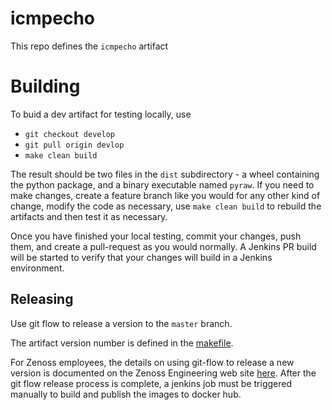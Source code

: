 # icmpecho
This repo defines the `icmpecho` artifact

# Building
To buid a dev artifact for testing locally, use
  * `git checkout develop`
  * `git pull origin devlop`
  * `make clean build`

The result should be two files in the `dist` subdirectory - a wheel containing the python package,
and a binary executable named `pyraw`.
If you need to make changes, create a feature branch like you would for any other kind of change, modify the
code as necessary, use `make clean build` to rebuild the artifacts and then test it as necessary.

Once you have finished your local testing, commit your changes, push them, and create a pull-request as you would
normally. A Jenkins PR build will be started to verify that your changes will build in
a Jenkins environment.

## Releasing

Use git flow to release a version to the `master` branch.

The artifact version number is defined in the [makefile](./makefile).

For Zenoss employees, the details on using git-flow to release a new version is documented on the Zenoss Engineering 
web site [here](https://sites.google.com/a/zenoss.com/engineering/home/faq/developer-patterns/using-git-flow).
After the git flow release process is complete, a jenkins job must be triggered manually to build and publish the images to docker hub. 
